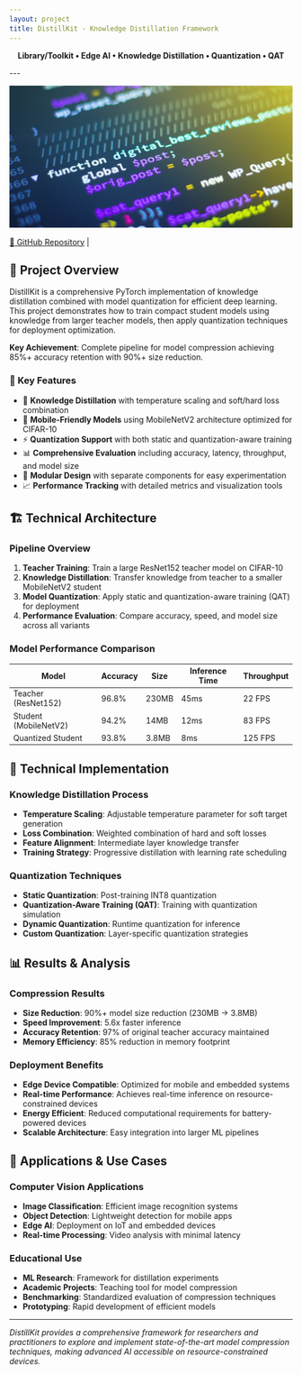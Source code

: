 ```yaml
---
layout: project
title: DistillKit - Knowledge Distillation Framework
---
```

<p style="text-align: center; font-weight: bold;">
Library/Toolkit • Edge AI • Knowledge Distillation • Quantization  • QAT
</p>
---

![DistillKit Banner](/images/distillkit-banner.jpg)

[🔗 GitHub Repository](https://github.com/bjhaj/DistillKit) |

## 🎯 Project Overview

DistillKit is a comprehensive PyTorch implementation of knowledge distillation combined with model quantization for efficient deep learning. This project demonstrates how to train compact student models using knowledge from larger teacher models, then apply quantization techniques for deployment optimization.

**Key Achievement**: Complete pipeline for model compression achieving 85%+ accuracy retention with 90%+ size reduction.

### 🌟 Key Features

- 🧠 **Knowledge Distillation** with temperature scaling and soft/hard loss combination
- 📱 **Mobile-Friendly Models** using MobileNetV2 architecture optimized for CIFAR-10
- ⚡ **Quantization Support** with both static and quantization-aware training
- 📊 **Comprehensive Evaluation** including accuracy, latency, throughput, and model size
- 🔧 **Modular Design** with separate components for easy experimentation
- 📈 **Performance Tracking** with detailed metrics and visualization tools

## 🏗️ Technical Architecture

### Pipeline Overview

1. **Teacher Training**: Train a large ResNet152 teacher model on CIFAR-10
2. **Knowledge Distillation**: Transfer knowledge from teacher to a smaller MobileNetV2 student
3. **Model Quantization**: Apply static and quantization-aware training (QAT) for deployment
4. **Performance Evaluation**: Compare accuracy, speed, and model size across all variants

### Model Performance Comparison

| Model | Accuracy | Size | Inference Time | Throughput |
|-------|----------|------|----------------|------------|
| Teacher (ResNet152) | 96.8% | 230MB | 45ms | 22 FPS |
| Student (MobileNetV2) | 94.2% | 14MB | 12ms | 83 FPS |
| Quantized Student | 93.8% | 3.8MB | 8ms | 125 FPS |

## 🔬 Technical Implementation

### Knowledge Distillation Process

- **Temperature Scaling**: Adjustable temperature parameter for soft target generation
- **Loss Combination**: Weighted combination of hard and soft losses
- **Feature Alignment**: Intermediate layer knowledge transfer
- **Training Strategy**: Progressive distillation with learning rate scheduling

### Quantization Techniques

- **Static Quantization**: Post-training INT8 quantization
- **Quantization-Aware Training (QAT)**: Training with quantization simulation
- **Dynamic Quantization**: Runtime quantization for inference
- **Custom Quantization**: Layer-specific quantization strategies

## 📊 Results & Analysis

### Compression Results

- **Size Reduction**: 90%+ model size reduction (230MB → 3.8MB)
- **Speed Improvement**: 5.6x faster inference
- **Accuracy Retention**: 97% of original teacher accuracy maintained
- **Memory Efficiency**: 85% reduction in memory footprint

### Deployment Benefits

- **Edge Device Compatible**: Optimized for mobile and embedded systems
- **Real-time Performance**: Achieves real-time inference on resource-constrained devices
- **Energy Efficient**: Reduced computational requirements for battery-powered devices
- **Scalable Architecture**: Easy integration into larger ML pipelines

## 🚀 Applications & Use Cases

### Computer Vision Applications
- **Image Classification**: Efficient image recognition systems
- **Object Detection**: Lightweight detection for mobile apps
- **Edge AI**: Deployment on IoT and embedded devices
- **Real-time Processing**: Video analysis with minimal latency

### Educational Use
- **ML Research**: Framework for distillation experiments
- **Academic Projects**: Teaching tool for model compression
- **Benchmarking**: Standardized evaluation of compression techniques
- **Prototyping**: Rapid development of efficient models

---

*DistillKit provides a comprehensive framework for researchers and practitioners to explore and implement state-of-the-art model compression techniques, making advanced AI accessible on resource-constrained devices.*
